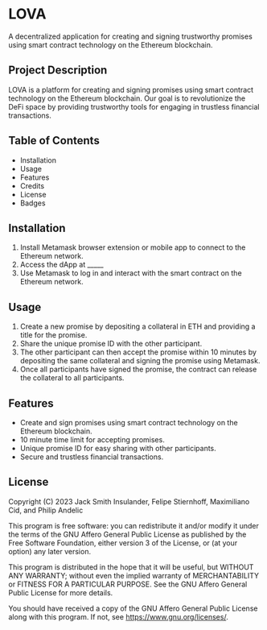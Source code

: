 # LOVA
A decentralized application for creating and signing trustworthy promises using smart contract technology on the Ethereum blockchain.

## Project Description
LOVA is a platform for creating and signing promises using smart contract technology on the Ethereum blockchain. Our goal is to revolutionize the DeFi space by providing trustworthy tools for engaging in trustless financial transactions.

## Table of Contents
- Installation
- Usage
- Features
- Credits
- License
- Badges

## Installation
1. Install Metamask browser extension or mobile app to connect to the Ethereum network.
2. Access the dApp at _____
3. Use Metamask to log in and interact with the smart contract on the Ethereum network.

## Usage
1. Create a new promise by depositing a collateral in ETH and providing a title for the promise.
2. Share the unique promise ID with the other participant.
3. The other participant can then accept the promise within 10 minutes by depositing the same collateral and signing the promise using Metamask.
4. Once all participants have signed the promise, the contract can release the collateral to all participants.

## Features
- Create and sign promises using smart contract technology on the Ethereum blockchain.
- 10 minute time limit for accepting promises.
- Unique promise ID for easy sharing with other participants.
- Secure and trustless financial transactions.

## License

Copyright (C) 2023 Jack Smith Insulander, Felipe Stiernhoff, Maximiliano Cid, and Philip Andelic

This program is free software: you can redistribute it and/or modify it under the terms of the GNU Affero General Public License as published by the Free Software Foundation, either version 3 of the License, or (at your option) any later version.

This program is distributed in the hope that it will be useful, but WITHOUT ANY WARRANTY; without even the implied warranty of MERCHANTABILITY or FITNESS FOR A PARTICULAR PURPOSE. See the GNU Affero General Public License for more details.

You should have received a copy of the GNU Affero General Public License along with this program. If not, see https://www.gnu.org/licenses/.
